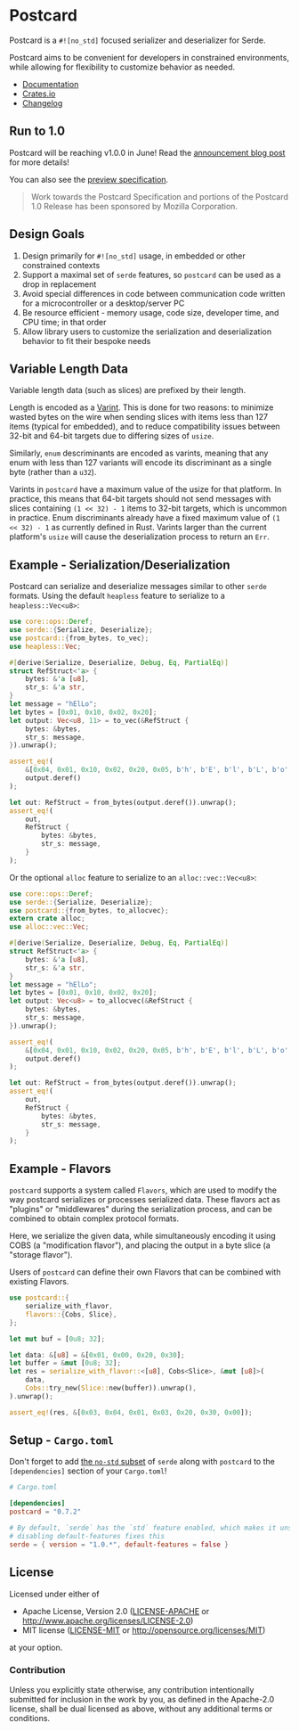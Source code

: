 # Postcard

Postcard is a `#![no_std]` focused serializer and deserializer for Serde.

Postcard aims to be convenient for developers in constrained environments, while
allowing for flexibility to customize behavior as needed.

* [Documentation](https://docs.rs/postcard/)
* [Crates.io](https://crates.io/crates/postcard)
* [Changelog](./CHANGELOG.md)

## Run to 1.0

Postcard will be reaching v1.0.0 in June! Read the [announcement blog post](https://jamesmunns.com/blog/postcard-1-0-run/) for more details!

You can also see the [preview specification](https://postcard.jamesmunns.com).

> Work towards the Postcard Specification and portions of the Postcard 1.0 Release has been sponsored by Mozilla Corporation.

## Design Goals

1. Design primarily for `#![no_std]` usage, in embedded or other constrained contexts
2. Support a maximal set of `serde` features, so `postcard` can be used as a drop in replacement
3. Avoid special differences in code between communication code written for a microcontroller or a desktop/server PC
4. Be resource efficient - memory usage, code size, developer time, and CPU time; in that order
5. Allow library users to customize the serialization and deserialization  behavior to fit their bespoke needs

## Variable Length Data

Variable length data (such as slices) are prefixed by their length.

Length is encoded as a [Varint]. This is done for two reasons: to minimize wasted bytes
on the wire when sending slices with items less than 127 items (typical for embedded),
and to reduce compatibility issues between 32-bit and 64-bit targets due to differing sizes
of `usize`.

Similarly, `enum` descriminants are encoded as varints, meaning that any enum with less than
127 variants will encode its discriminant as a single byte (rather than a `u32`).

Varints in `postcard` have a maximum value of the usize for that platform. In practice, this
means that 64-bit targets should not send messages with slices containing `(1 << 32) - 1` items
to 32-bit targets, which is uncommon in practice. Enum discriminants already have a fixed
maximum value of `(1 << 32) - 1` as currently defined in Rust. Varints larger than the current platform's
`usize` will cause the deserialization process to return an `Err`.

[Varint]: https://developers.google.com/protocol-buffers/docs/encoding

## Example - Serialization/Deserialization

Postcard can serialize and deserialize messages similar to other `serde` formats.
Using the default `heapless` feature to serialize to a `heapless::Vec<u8>`:

```rust
use core::ops::Deref;
use serde::{Serialize, Deserialize};
use postcard::{from_bytes, to_vec};
use heapless::Vec;

#[derive(Serialize, Deserialize, Debug, Eq, PartialEq)]
struct RefStruct<'a> {
    bytes: &'a [u8],
    str_s: &'a str,
}
let message = "hElLo";
let bytes = [0x01, 0x10, 0x02, 0x20];
let output: Vec<u8, 11> = to_vec(&RefStruct {
    bytes: &bytes,
    str_s: message,
}).unwrap();

assert_eq!(
    &[0x04, 0x01, 0x10, 0x02, 0x20, 0x05, b'h', b'E', b'l', b'L', b'o',],
    output.deref()
);

let out: RefStruct = from_bytes(output.deref()).unwrap();
assert_eq!(
    out,
    RefStruct {
        bytes: &bytes,
        str_s: message,
    }
);
```

Or the optional `alloc` feature to serialize to an `alloc::vec::Vec<u8>`:
```rust
use core::ops::Deref;
use serde::{Serialize, Deserialize};
use postcard::{from_bytes, to_allocvec};
extern crate alloc;
use alloc::vec::Vec;

#[derive(Serialize, Deserialize, Debug, Eq, PartialEq)]
struct RefStruct<'a> {
    bytes: &'a [u8],
    str_s: &'a str,
}
let message = "hElLo";
let bytes = [0x01, 0x10, 0x02, 0x20];
let output: Vec<u8> = to_allocvec(&RefStruct {
    bytes: &bytes,
    str_s: message,
}).unwrap();

assert_eq!(
    &[0x04, 0x01, 0x10, 0x02, 0x20, 0x05, b'h', b'E', b'l', b'L', b'o',],
    output.deref()
);

let out: RefStruct = from_bytes(output.deref()).unwrap();
assert_eq!(
    out,
    RefStruct {
        bytes: &bytes,
        str_s: message,
    }
);
```

## Example - Flavors

`postcard` supports a system called `Flavors`, which are used to modify the way
postcard serializes or processes serialized data. These flavors act as "plugins" or "middlewares"
during the serialization process, and can be combined to obtain complex protocol formats.

Here, we serialize the given data, while simultaneously encoding it using COBS (a "modification flavor"),
and placing the output in a byte slice (a "storage flavor").

Users of `postcard` can define their own Flavors that can be combined with existing Flavors.

```rust
use postcard::{
    serialize_with_flavor,
    flavors::{Cobs, Slice},
};

let mut buf = [0u8; 32];

let data: &[u8] = &[0x01, 0x00, 0x20, 0x30];
let buffer = &mut [0u8; 32];
let res = serialize_with_flavor::<[u8], Cobs<Slice>, &mut [u8]>(
    data,
    Cobs::try_new(Slice::new(buffer)).unwrap(),
).unwrap();

assert_eq!(res, &[0x03, 0x04, 0x01, 0x03, 0x20, 0x30, 0x00]);
```

## Setup - `Cargo.toml`

Don't forget to add [the `no-std` subset](https://serde.rs/no-std.html) of `serde` along with `postcard` to the `[dependencies]` section of your `Cargo.toml`!

``` toml
# Cargo.toml

[dependencies]
postcard = "0.7.2"

# By default, `serde` has the `std` feature enabled, which makes it unsuitable for embedded targets
# disabling default-features fixes this
serde = { version = "1.0.*", default-features = false }
```

## License

Licensed under either of

- Apache License, Version 2.0 ([LICENSE-APACHE](LICENSE-APACHE) or
  http://www.apache.org/licenses/LICENSE-2.0)
- MIT license ([LICENSE-MIT](LICENSE-MIT) or http://opensource.org/licenses/MIT)

at your option.

### Contribution

Unless you explicitly state otherwise, any contribution intentionally submitted
for inclusion in the work by you, as defined in the Apache-2.0 license, shall be
dual licensed as above, without any additional terms or conditions.

